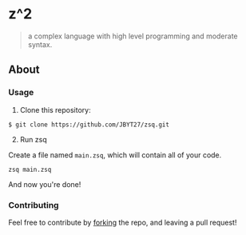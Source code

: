 # z^2
> a complex language with high level programming and moderate syntax. 

## About
### Usage
1. Clone this repository: 
```
$ git clone https://github.com/JBYT27/zsq.git
```

2. Run zsq

Create a file named `main.zsq`, which will contain all of your code.
```
zsq main.zsq 
```

And now you're done!

### Contributing
Feel free to contribute by [forking](https://github.com/JBYT27/zsq/network/members) the repo, and leaving a pull request!